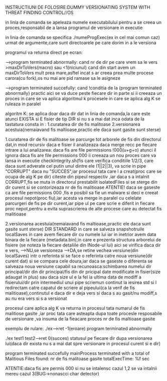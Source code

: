 INSTRUCTIUNI DE FOLOSIRE:DUMMY VERSIONATING SYSTEM WITH THREAT FINDING CONTROL//OS

in linia de comanda se apeleaza numele executabilului pentru a se creea un proces,responsabil de a lansa programul de versionare in executie

in linia de comanda se specifica ./numeProgExec(ex in cel mai comun caz) urmat de argumente,care sunt directoarele pe care dorim in a le versiona

programul va returna direct pe ecran:

-->program terminated abnormally:
cand nr de dir pe care vrem sa le vers >maxDirToVers(macro) sau <1(niciunul)
cand din start avem un maxDirToVers mult prea mare,asftel incat s ar creea prea multe procese carora(cu fork),os nu mai are pid ramase sa le asigneze

-->program terminated succefully:
cand !conditia de la (program terminated abnormally)
practic aici se va duce peste fiecare dir in parte si ii creeaza un proces in care se va aplica algoritmul k
procesele in care se aplica alg K se ruleaza in paralel

algoritm K:
se aplica doar daca dir dat in linia de comanda,la care este atunci EXISTA si E fisier de tip DIR si nu s a mai dat inca odata de la tastatura
consta in :
1.curatarea dir de fis malitoase
2.versionarea acestuia(nemaiavand fis maltioase,practic ele daca sunt gasite sunt sterse)


1.curatarea dir de fis malitoase
se parcurge tot arborele de fis din directorul dat,in mod recursiv
daca e fisier il analizeaza daca merge recc pe fiecare intrare a lui
analizarea:
daca fis are file permissions !000(u+g+o) atunci il ignora
daca fis are file permissions 000 ii creeaza un nou proces care va lansa in executie checkIntegrity.sh(fis care verifica conditiile 1/2/3, care daca sunt adverate cel putin unul dintre ele (1||2||3), va scrie in pipe "CORRUPT" daca nu "SUCCES",iar procesul tata care l a creat(proc care se ocupa de alg K pe dir) citeste din pipeul respectiv ,iar daca s a intalnit CORRUPT,fis se muta in directorul prestabilit isolatedFiles si se sterge din dir curent si se contorizeaza nr de fis malitioase
ATENTIE! daca se gaseste ca are file permissions 000 ,fis e posibil sa fie un malware si deci e creeat procesul nepot(proc fiu),iar acesta va merge in paralel cu celelate parcurgeri de fis pe dir curent,iar pipe ul pe care scrie e diferit in fiecare proc nepot,pentru a evita suprascrierea de alte procese care au detectat fis malitioase

2.versionarea acestuia(nemaiavand fis maltioase,practic ele daca sunt gasite sunt sterse)
DIR STANDARD in care se salveza snapshotruile localSaves in care avem fiecare dir cu numele lui iar in inetrior avem data binara de la fiecare (metadata.bin),in care e prezenta structura arborelui de fisiere (se noteza la fiecare detaliile din INode-ul lui)
aici se virifica daca dir e vers,
-->NU,se versioneza
-->DA,se retine vechea versiune(din localSaves) intr o referinta si se face o referinta catre noua versiune(dir curent dat) si se compara cele doura,iar daca se gaseste o diferenta se salveaza noua versiune
capabil sa recunoasca:schimbarea numelui dir principal/dir din dir principal/fis din dir pricipal date modificate in fisier(size adaugat in plus) sau daca size ul e la fel ia ultima data de modiff a fisierului/dir
prin intermediul unui pipe scriemun continut la iesirea std si l redirectam catre capatul de scriere al pipeului(ca la verif de fis malitioase),continutul e daca dir e deja vers si daca s au gasit/nu modiff,s au nu era vers si s a versionat

procesul care aplica alg K va returna in procesul tata numarul de fis malitiose gasite ,iar proc tata care asteapta dupa toate procesle resposabile de versionare ,va insuma de la fieacare proces nr de fis maltioase gasite




exemplu de rulare:
./ex-->ret -1(eroare)
program terminated abnormally

./ex test1 test2-->ret 0(succes)
statusul pe fiecare dir dupa versionarea lui(daca dir exista nu s a mai dat spre versionare in procesul curent si e dir)





program terminated succefully
mainProcess terminated with a total of Malitious Files found: nr de fis malitoase gasite
totalExecTime: %f sec


ATENTIE:daca fis are permis 000 si nu se intalensc cazul 1,2 se va intalnii mereu cazul 3(BUG->nonascci char detector)